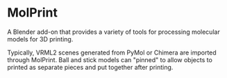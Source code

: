 # MolPrint

A Blender add-on that provides a variety of tools for processing molecular models for 3D printing.

Typically, VRML2 scenes generated from PyMol or Chimera are imported through MolPrint. Ball and stick models can "pinned" to allow objects to printed as separate pieces and put together after printing.
